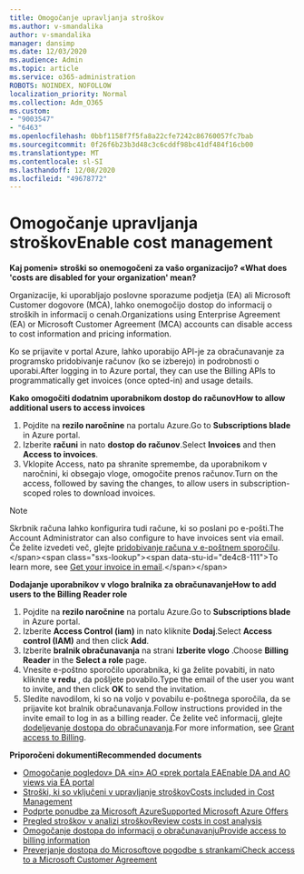 ```yaml
---
title: Omogočanje upravljanja stroškov
ms.author: v-smandalika
author: v-smandalika
manager: dansimp
ms.date: 12/03/2020
ms.audience: Admin
ms.topic: article
ms.service: o365-administration
ROBOTS: NOINDEX, NOFOLLOW
localization_priority: Normal
ms.collection: Adm_O365
ms.custom:
- "9003547"
- "6463"
ms.openlocfilehash: 0bbf1158f7f5fa8a22cfe7242c86760057fc7bab
ms.sourcegitcommit: 0f26f6b23b3d48c3c6cddf98bc41df484f16cb00
ms.translationtype: MT
ms.contentlocale: sl-SI
ms.lasthandoff: 12/08/2020
ms.locfileid: "49678772"
---
```

# <a name="enable-cost-management"></a><span data-ttu-id="de4c8-102">Omogočanje upravljanja stroškov</span><span class="sxs-lookup"><span data-stu-id="de4c8-102">Enable cost management</span></span>

<span data-ttu-id="de4c8-103">**Kaj pomeni» stroški so onemogočeni za vašo organizacijo? «**</span><span class="sxs-lookup"><span data-stu-id="de4c8-103">**What does 'costs are disabled for your organization' mean?**</span></span>

<span data-ttu-id="de4c8-104">Organizacije, ki uporabljajo poslovne sporazume podjetja (EA) ali Microsoft Customer dogovore (MCA), lahko onemogočijo dostop do informacij o stroških in informacij o cenah.</span><span class="sxs-lookup"><span data-stu-id="de4c8-104">Organizations using Enterprise Agreement (EA) or Microsoft Customer Agreement (MCA) accounts can disable access to cost information and pricing information.</span></span>

<span data-ttu-id="de4c8-105">Ko se prijavite v portal Azure, lahko uporabijo API-je za obračunavanje za programsko pridobivanje računov (ko se izberejo) in podrobnosti o uporabi.</span><span class="sxs-lookup"><span data-stu-id="de4c8-105">After logging in to Azure portal, they can use the Billing APIs to programmatically get invoices (once opted-in) and usage details.</span></span>

<span data-ttu-id="de4c8-106">**Kako omogočiti dodatnim uporabnikom dostop do računov**</span><span class="sxs-lookup"><span data-stu-id="de4c8-106">**How to allow additional users to access invoices**</span></span>

1. <span data-ttu-id="de4c8-107">Pojdite na **rezilo naročnine** na portalu Azure.</span><span class="sxs-lookup"><span data-stu-id="de4c8-107">Go to **Subscriptions blade** in Azure portal.</span></span>
2. <span data-ttu-id="de4c8-108">Izberite **računi** in nato **dostop do računov**.</span><span class="sxs-lookup"><span data-stu-id="de4c8-108">Select **Invoices** and then **Access to invoices**.</span></span>
3. <span data-ttu-id="de4c8-109">Vklopite Access, nato pa shranite spremembe, da uporabnikom v naročnini, ki obsegajo vloge, omogočite prenos računov.</span><span class="sxs-lookup"><span data-stu-id="de4c8-109">Turn on the access, followed by saving the changes, to allow users in subscription-scoped roles to download invoices.</span></span>

> [!NOTE]
> <span data-ttu-id="de4c8-110">Skrbnik računa lahko konfigurira tudi račune, ki so poslani po e-pošti.</span><span class="sxs-lookup"><span data-stu-id="de4c8-110">The Account Administrator can also configure to have invoices sent via email.</span></span> <span data-ttu-id="de4c8-111">Če želite izvedeti več, glejte [pridobivanje računa v e-poštnem sporočilu](https://docs.microsoft.com/azure/cost-management-billing/manage/download-azure-invoice-daily-usage-date?).</span><span class="sxs-lookup"><span data-stu-id="de4c8-111">To learn more, see [Get your invoice in email](https://docs.microsoft.com/azure/cost-management-billing/manage/download-azure-invoice-daily-usage-date?).</span></span>

<span data-ttu-id="de4c8-112">**Dodajanje uporabnikov v vlogo bralnika za obračunavanje**</span><span class="sxs-lookup"><span data-stu-id="de4c8-112">**How to add users to the Billing Reader role**</span></span>

1. <span data-ttu-id="de4c8-113">Pojdite na **rezilo naročnine** na portalu Azure.</span><span class="sxs-lookup"><span data-stu-id="de4c8-113">Go to **Subscriptions blade** in Azure portal.</span></span>
2. <span data-ttu-id="de4c8-114">Izberite **Access Control (iam)** in nato kliknite **Dodaj**.</span><span class="sxs-lookup"><span data-stu-id="de4c8-114">Select **Access control (IAM)** and then click **Add**.</span></span>
3. <span data-ttu-id="de4c8-115">Izberite **bralnik obračunavanja** na strani **Izberite vlogo** .</span><span class="sxs-lookup"><span data-stu-id="de4c8-115">Choose **Billing Reader** in the **Select a role** page.</span></span>
4. <span data-ttu-id="de4c8-116">Vnesite e-poštno sporočilo uporabnika, ki ga želite povabiti, in nato kliknite **v redu** , da pošljete povabilo.</span><span class="sxs-lookup"><span data-stu-id="de4c8-116">Type the email of the user you want to invite, and then click **OK** to send the invitation.</span></span>
5. <span data-ttu-id="de4c8-117">Sledite navodilom, ki so na voljo v povabilu e-poštnega sporočila, da se prijavite kot bralnik obračunavanja.</span><span class="sxs-lookup"><span data-stu-id="de4c8-117">Follow instructions provided in the invite email to log in as a billing reader.</span></span> <span data-ttu-id="de4c8-118">Če želite več informacij, glejte [dodeljevanje dostopa do obračunavanja](https://docs.microsoft.com/azure/cost-management-billing/manage/manage-billing-access?WT.mc_id=Portal-Microsoft_Azure_Support#opt-in).</span><span class="sxs-lookup"><span data-stu-id="de4c8-118">For more information, see [Grant access to Billing](https://docs.microsoft.com/azure/cost-management-billing/manage/manage-billing-access?WT.mc_id=Portal-Microsoft_Azure_Support#opt-in).</span></span>

<span data-ttu-id="de4c8-119">**Priporočeni dokumenti**</span><span class="sxs-lookup"><span data-stu-id="de4c8-119">**Recommended documents**</span></span>

- [<span data-ttu-id="de4c8-120">Omogočanje pogledov» DA «in» AO «prek portala EA</span><span class="sxs-lookup"><span data-stu-id="de4c8-120">Enable DA and AO views via EA portal</span></span>](https://docs.microsoft.com/azure/cost-management-billing/costs/assign-access-acm-data?WT.mc_id=Portal-Microsoft_Azure_Support#enable-access-to-costs-in-the-ea-portal)
- [<span data-ttu-id="de4c8-121">Stroški, ki so vključeni v upravljanje stroškov</span><span class="sxs-lookup"><span data-stu-id="de4c8-121">Costs included in Cost Management</span></span>](https://docs.microsoft.com/azure/cost-management-billing/costs/understand-cost-mgt-data?WT.mc_id=Portal-Microsoft_Azure_Support#costs-included-in-cost-management)
- [<span data-ttu-id="de4c8-122">Podprte ponudbe za Microsoft Azure</span><span class="sxs-lookup"><span data-stu-id="de4c8-122">Supported Microsoft Azure Offers</span></span>](https://docs.microsoft.com/azure/cost-management-billing/costs/understand-cost-mgt-data?WT.mc_id=Portal-Microsoft_Azure_Support#supported-microsoft-azure-offers)
- [<span data-ttu-id="de4c8-123">Pregled stroškov v analizi stroškov</span><span class="sxs-lookup"><span data-stu-id="de4c8-123">Review costs in cost analysis</span></span>](https://docs.microsoft.com/azure/cost-management-billing/costs/quick-acm-cost-analysis?WT.mc_id=Portal-Microsoft_Azure_Support&tabs=azure-portal#review-costs-in-cost-analysis)
- [<span data-ttu-id="de4c8-124">Omogočanje dostopa do informacij o obračunavanju</span><span class="sxs-lookup"><span data-stu-id="de4c8-124">Provide access to billing information</span></span>](https://docs.microsoft.com/azure/cost-management-billing/manage/manage-billing-access?WT.mc_id=Portal-Microsoft_Azure_Support)
- [<span data-ttu-id="de4c8-125">Preverjanje dostopa do Microsoftove pogodbe s strankami</span><span class="sxs-lookup"><span data-stu-id="de4c8-125">Check access to a Microsoft Customer Agreement</span></span>](https://docs.microsoft.com/azure/cost-management-billing/manage/download-azure-invoice-daily-usage-date?WT.mc_id=Portal-Microsoft_Azure_Support#check-access-to-a-microsoft-customer-agreement)






